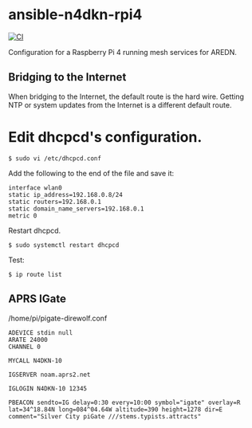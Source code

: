 # ansible-n4dkn-rpi4

[![CI](https://github.com/deekayen/ansible-n4dkn-rpi4/actions/workflows/ci.yml/badge.svg)](https://github.com/deekayen/ansible-n4dkn-rpi4/actions/workflows/ci.yml)

Configuration for a Raspberry Pi 4 running mesh services for AREDN.

## Bridging to the Internet

When bridging to the Internet, the default route is the hard wire. Getting NTP or system updates from the Internet is a different default route.

# Edit dhcpcd's configuration.

```
$ sudo vi /etc/dhcpcd.conf
```

Add the following to the end of the file and save it:

```
interface wlan0
static ip_address=192.168.0.8/24
static routers=192.168.0.1
static domain_name_servers=192.168.0.1
metric 0
```

Restart dhcpcd.

```
$ sudo systemctl restart dhcpcd
```

Test:

```
$ ip route list
```

## APRS IGate

/home/pi/pigate-direwolf.conf

```
ADEVICE stdin null
ARATE 24000
CHANNEL 0

MYCALL N4DKN-10

IGSERVER noam.aprs2.net

IGLOGIN N4DKN-10 12345

PBEACON sendto=IG delay=0:30 every=10:00 symbol="igate" overlay=R lat=34^18.84N long=084^04.64W altitude=390 height=1278 dir=E comment="Silver City piGate ///stems.typists.attracts"
```
